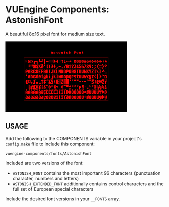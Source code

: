 VUEngine Components: AstonishFont
=================================

A beautiful 8x16 pixel font for medium size text.

![Preview Image](preview.png)


USAGE
-----

Add the following to the COMPONENTS variable in your project's `config.make` file to include this component:

	vuengine-components/fonts/AstonishFont

Included are two versions of the font:

- `ASTONISH_FONT` contains the most important 96 characters (punctuation character, numbers and letters)
- `ASTONISH_EXTENDED_FONT` additionally contains control characters and the full set of European special characters

Include the desired font versions in your `__FONTS` array.